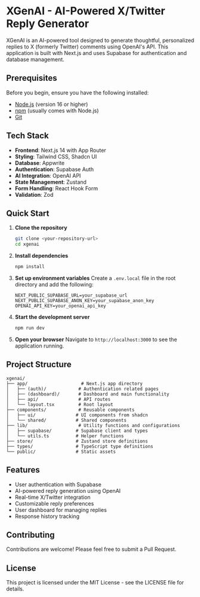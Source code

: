# XGenAI - AI-Powered X/Twitter Reply Generator

XGenAI is an AI-powered tool designed to generate thoughtful, personalized replies to X (formerly Twitter) comments using OpenAI's API. This application is built with Next.js and uses Supabase for authentication and database management.

## Prerequisites

Before you begin, ensure you have the following installed:
- [Node.js](https://nodejs.org/) (version 16 or higher)
- [npm](https://www.npmjs.com/) (usually comes with Node.js)
- [Git](https://git-scm.com/)

## Tech Stack

- **Frontend**: Next.js 14 with App Router
- **Styling**: Tailwind CSS, Shadcn UI
- **Database**: Appwrite
- **Authentication**: Supabase Auth
- **AI Integration**: OpenAI API
- **State Management**: Zustand
- **Form Handling**: React Hook Form
- **Validation**: Zod

## Quick Start

1. **Clone the repository**
   ```bash
   git clone <your-repository-url>
   cd xgenai
   ```

2. **Install dependencies**
   ```bash
   npm install
   ```

3. **Set up environment variables**
   Create a `.env.local` file in the root directory and add the following:
   ```
   NEXT_PUBLIC_SUPABASE_URL=your_supabase_url
   NEXT_PUBLIC_SUPABASE_ANON_KEY=your_supabase_anon_key
   OPENAI_API_KEY=your_openai_api_key
   ```

4. **Start the development server**
   ```bash
   npm run dev
   ```

5. **Open your browser**
   Navigate to `http://localhost:3000` to see the application running.

## Project Structure

```
xgenai/
├── app/                    # Next.js app directory
│   ├── (auth)/            # Authentication related pages
│   ├── (dashboard)/       # Dashboard and main functionality
│   ├── api/               # API routes
│   └── layout.tsx         # Root layout
├── components/            # Reusable components
│   ├── ui/               # UI components from shadcn
│   └── shared/           # Shared components
├── lib/                   # Utility functions and configurations
│   ├── supabase/         # Supabase client and types
│   └── utils.ts          # Helper functions
├── store/                # Zustand store definitions
├── types/                # TypeScript type definitions
└── public/               # Static assets
```

## Features

- User authentication with Supabase
- AI-powered reply generation using OpenAI
- Real-time X/Twitter integration
- Customizable reply preferences
- User dashboard for managing replies
- Response history tracking

## Contributing

Contributions are welcome! Please feel free to submit a Pull Request.

## License

This project is licensed under the MIT License - see the LICENSE file for details.